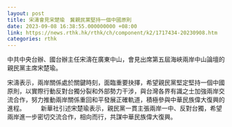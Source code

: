 ```yaml
---
layout: post
title: 宋濤會見宋楚瑜　冀親民黨堅持一個中國原則
date: 2023-09-08 16:38:55.000000000 +08:00
link: https://news.rthk.hk/rthk/ch/component/k2/1717434-20230908.htm
categories: rthk
---
```


中共中央台辦、國台辦主任宋濤在廣東中山，會見出席第五屆海峽兩岸中山論壇的親民黨主席宋楚瑜。

宋濤表示，兩岸關係處於關鍵時刻，面臨重要抉擇，希望親民黨堅定堅持一個中國原則，以實際行動反對台獨分裂和外部勢力干涉，與台灣各界有識之士加強兩岸交流合作，努力推動兩岸關係重回和平發展正確軌道，積極參與中華民族偉大復興的進程。
　　
新華社引述宋楚瑜表示，親民黨一貫主張兩岸一中、反對台獨，希望兩岸進一步密切交流合作，相向而行，共謀中華民族偉大復興。
